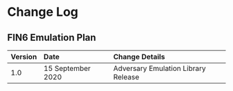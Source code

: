 # Change Log

## FIN6 Emulation Plan

|Version | Date | Change Details |
|:---|:---|:---|
| 1.0 | 15 September 2020 | Adversary Emulation Library Release |
